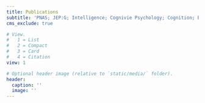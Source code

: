 ```yaml
---
title: Publications
subtitle: 'PNAS; JEP:G; Intelligence; Cognivie Psychology; Cognition; Behavior Research Methods; and more'
cms_exclude: true

# View.
#   1 = List
#   2 = Compact
#   3 = Card
#   4 = Citation
view: 1

# Optional header image (relative to `static/media/` folder).
header:
  caption: ''
  image: ''
---
```

